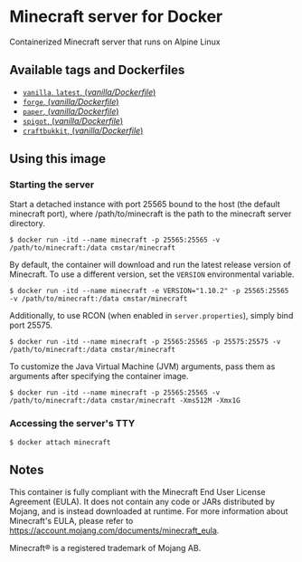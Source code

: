 # Minecraft server for Docker
Containerized Minecraft server that runs on Alpine Linux

## Available tags and Dockerfiles
-	[`vanilla`, `latest`, (*vanilla/Dockerfile*)](https://github.com/dtp/docker-minecraft/blob/master/vanilla/Dockerfile)
-	[`forge`, (*vanilla/Dockerfile*)](https://github.com/dtp/docker-minecraft/blob/master/forge/Dockerfile)
-	[`paper`, (*vanilla/Dockerfile*)](https://github.com/dtp/docker-minecraft/blob/master/paper/Dockerfile)
-	[`spigot`, (*vanilla/Dockerfile*)](https://github.com/dtp/docker-minecraft/blob/master/spigot/Dockerfile)
-	[`craftbukkit`, (*vanilla/Dockerfile*)](https://github.com/dtp/docker-minecraft/blob/master/craftbukkit/Dockerfile)

## Using this image
### Starting the server
Start a detached instance with port 25565 bound to the host (the default
minecraft port), where /path/to/minecraft is the path to the minecraft server
directory.
```console
$ docker run -itd --name minecraft -p 25565:25565 -v /path/to/minecraft:/data cmstar/minecraft
```
By default, the container will download and run the latest release version of
Minecraft. To use a different version, set the `VERSION` environmental variable.
```console
$ docker run -itd --name minecraft -e VERSION="1.10.2" -p 25565:25565 -v /path/to/minecraft:/data cmstar/minecraft
```
Additionally, to use RCON (when enabled in `server.properties`), simply bind
port 25575.
```console
$ docker run -itd --name minecraft -p 25565:25565 -p 25575:25575 -v /path/to/minecraft:/data cmstar/minecraft
```
To customize the Java Virtual Machine (JVM) arguments, pass them as arguments
after specifying the container image.
```console
$ docker run -itd --name minecraft -p 25565:25565 -v /path/to/minecraft:/data cmstar/minecraft -Xms512M -Xmx1G
```
### Accessing the server's TTY
```console
$ docker attach minecraft
```

## Notes
This container is fully compliant with the Minecraft End User License Agreement
(EULA).
It does not contain any code or JARs distributed by Mojang, and is instead
downloaded at runtime. For more information about Minecraft's EULA, please refer
to https://account.mojang.com/documents/minecraft_eula.

Minecraft&reg; is a registered trademark of Mojang AB.
